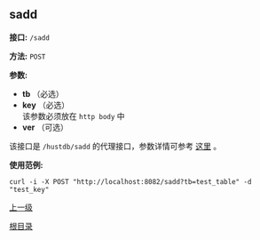 ## sadd ##

**接口:** `/sadd`

**方法:** `POST`

**参数:** 

*  **tb** （必选）  
*  **key** （必选）  
该参数必须放在 `http body` 中
*  **ver** （可选）

该接口是 `/hustdb/sadd` 的代理接口，参数详情可参考 [这里](../hustdb/hustdb/sadd.md) 。

**使用范例:**

    curl -i -X POST "http://localhost:8082/sadd?tb=test_table" -d "test_key"

[上一级](../ha.md)

[根目录](../../index.md)